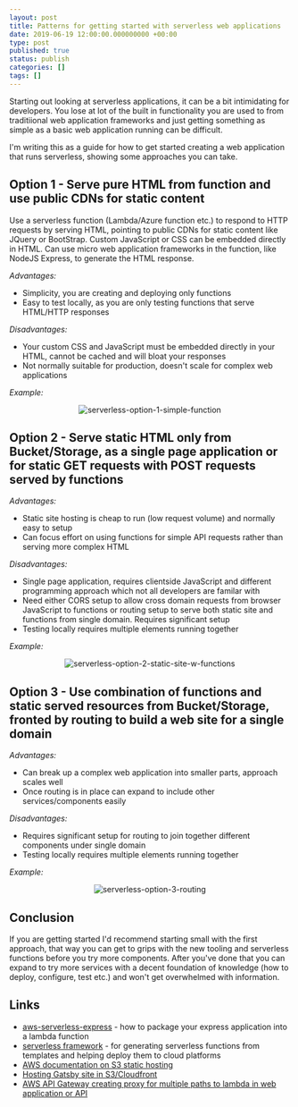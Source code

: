 ```yaml
---
layout: post
title: Patterns for getting started with serverless web applications
date: 2019-06-19 12:00:00.000000000 +00:00
type: post
published: true
status: publish
categories: []
tags: []
---
```

Starting out looking at serverless applications, it can be a bit intimidating for developers. You lose at lot of the built in functionality you are used to from traditiional web application frameworks and just getting something as simple as a basic web application running can be difficult.

I'm writing this as a guide for how to get started creating a web application that runs serverless, showing some approaches you can take.

## Option 1 - Serve pure HTML from function and use public CDNs for static content

Use a serverless function (Lambda/Azure function etc.) to respond to HTTP requests by serving HTML, pointing to public CDNs for static content like JQuery or BootStrap. Custom JavaScript or CSS can be embedded directly in HTML. Can use micro web application frameworks in the function, like NodeJS Express, to generate the HTML response.

*Advantages:*
- Simplicity, you are creating and deploying only functions
- Easy to test locally, as you are only testing functions that serve HTML/HTTP responses

*Disadvantages:*
- Your custom CSS and JavaScript must be embedded directly in your HTML, cannot be cached and will bloat your responses
- Not normally suitable for production, doesn't scale for complex web applications

*Example:*

<p align="center">
    <img src="{{ site.baseurl }}/assets/serverless-option-1-simple-function.png" alt="serverless-option-1-simple-function" title="serverless-option-1-simple-function"/>
</p>

## Option 2 - Serve static HTML only from Bucket/Storage, as a single page application or for static GET requests with POST requests served by functions

*Advantages:*
- Static site hosting is cheap to run (low request volume) and normally easy to setup
- Can focus effort on using functions for simple API requests rather than serving more complex HTML

*Disadvantages:*
- Single page application, requires clientside JavaScript and different programming approach which not all developers are familar with
- Need either CORS setup to allow cross domain requests from browser JavaScript to functions or routing setup to serve both static site and functions from single domain. Requires significant setup
- Testing locally requires multiple elements running together

*Example:*

<p align="center">
    <img src="{{ site.baseurl }}/assets/serverless-option-2-static-site-w-functions.png" alt="serverless-option-2-static-site-w-functions" title="serverless-option-2-static-site-w-functions"/>
</p>

## Option 3 - Use combination of functions and static served resources from Bucket/Storage, fronted by routing to build a web site for a single domain

*Advantages:*
- Can break up a complex web application into smaller parts, approach scales well
- Once routing is in place can expand to include other services/components easily

*Disadvantages:*
- Requires significant setup for routing to join together different components under single domain
- Testing locally requires multiple elements running together

*Example:*

<p align="center">
    <img src="{{ site.baseurl }}/assets/serverless-option-3-routing.png" alt="serverless-option-3-routing" title="serverless-option-3-routing"/>
</p>

## Conclusion

If you are getting started I'd recommend starting small with the first approach, that way you can get to grips with the new tooling and serverless functions before you try more components. After you've done that you can expand to try more services with a decent foundation of knowledge (how to deploy, configure, test etc.) and won't get overwhelmed with information.

## Links

* [aws-serverless-express](https://github.com/awslabs/aws-serverless-express) - how to package your express application into a lambda function
* [serverless framework](https://github.com/serverless/serverless#readme) - for generating serverless functions from templates and helping deploy them to cloud platforms
* [AWS documentation on S3 static hosting](https://docs.aws.amazon.com/AmazonS3/latest/dev/WebsiteHosting.html)
* [Hosting Gatsby site in S3/Cloudfront](https://www.gatsbyjs.org/docs/deploying-to-s3-cloudfront/)
* [AWS API Gateway creating proxy for multiple paths to lambda in web application or API](https://www.1strategy.com/blog/2017/06/06/how-to-use-amazon-api-gateway-proxy/)
